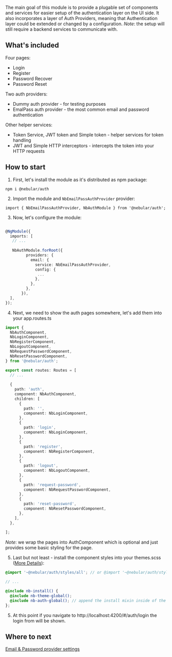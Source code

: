 The main goal of this module is to provide a plugable set of components and services for easier setup of the authentication layer on the UI side. 
It also incorporates a layer of Auth Providers, meaning that Authentication layer could be extended or changed by a configuration.
*Note*: the setup will still require a backend services to communicate with.

## What's included

Four pages:
  - Login
  - Register
  - Password Recover
  - Password Reset
  
  
Two auth providers:
  - Dummy auth provider - for testing purposes
  - EmalPass auth provider - the most common email and password authentication
    
Other helper services:
  - Token Service, JWT token and Simple token - helper services for token handling
  - JWT and Simple HTTP interceptors - intercepts the token into your HTTP requests
  

## How to start

1) First, let's install the module as it's distributed as npm package:

`npm i @nebular/auth`
    
2) Import the module and `NbEmailPassAuthProvider` provider:

`import { NbEmailPassAuthProvider, NbAuthModule } from '@nebular/auth';`

3) Now, let's configure the module:

```typescript

@NgModule({
  imports: [
   // ...
    
   NbAuthModule.forRoot({
         providers: {
           email: {
             service: NbEmailPassAuthProvider,
             config: {
              ...
             },
           },
         },
       }), 
  ],
});

```

4) Next, we need to show the auth pages somewhere, let's add them into your app.routes.ts


```typescript
import {
  NbAuthComponent,
  NbLoginComponent,
  NbRegisterComponent,
  NbLogoutComponent,
  NbRequestPasswordComponent,
  NbResetPasswordComponent,
} from '@nebular/auth';

export const routes: Routes = [
  // ... 
  
  {
    path: 'auth',
    component: NbAuthComponent,
    children: [
      {
        path: '',
        component: NbLoginComponent,
      },
      {
        path: 'login',
        component: NbLoginComponent,
      },
      {
        path: 'register',
        component: NbRegisterComponent,
      },
      {
        path: 'logout',
        component: NbLogoutComponent,
      },
      {
        path: 'request-password',
        component: NbRequestPasswordComponent,
      },
      {
        path: 'reset-password',
        component: NbResetPasswordComponent,
      },
    ],
  },
  
];
```
*Note*: we wrap the pages into AuthComponent which is optional and just provides some basic styling for the page.

5) Last but not least - install the component styles into your themes.scss ([More Details](/#/docs/guides/enabling-theme-system)):

```scss
@import '~@nebular/auth/styles/all'; // or @import '~@nebular/auth/styles/{theme-name}';

// ... 

@include nb-install() {
  @include nb-theme-global();
  @include nb-auth-global(); // append the install mixin inside of the nb-install
};

```

5) At this point if you navigate to http://localhost:4200/#/auth/login the login from will be shown.


## Where to next

[Email & Password provider settings](/#/docs/auth/email--password-provider)

